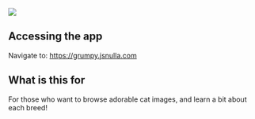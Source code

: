 ![](https://codebuild.ap-southeast-1.amazonaws.com/badges?uuid=eyJlbmNyeXB0ZWREYXRhIjoiUlRHVlNOSUZzMVlWUmJNMzJKUEF3dzA1MllKbzBjbkhseWRSWUU4Vnp1Y3B5emN2OHkyVjl4Q1UyZFBqNnYwOWdMckQvL2p3MlRDOS9nbEJJRDAzQ05zPSIsIml2UGFyYW1ldGVyU3BlYyI6ImEvTmtIYWo2UE8zSFFoVjUiLCJtYXRlcmlhbFNldFNlcmlhbCI6MX0%3D&branch=master)

## Accessing the app

Navigate to: https://grumpy.jsnulla.com

## What is this for

For those who want to browse adorable cat images, and learn a bit about each breed!
